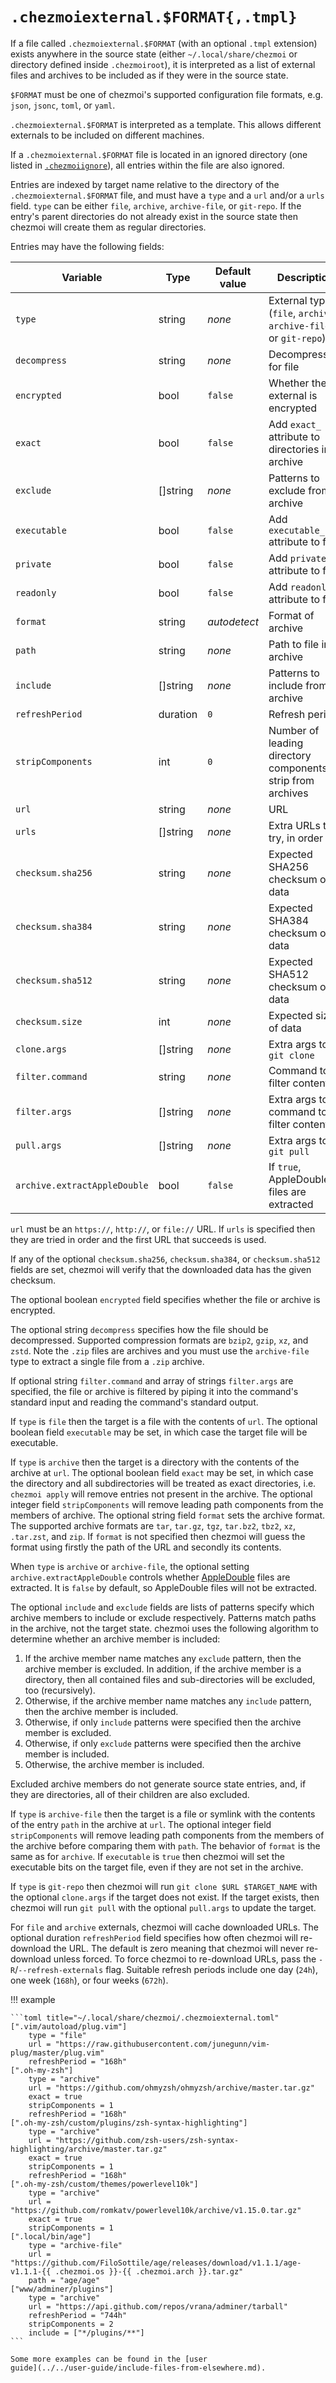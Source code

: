 # `.chezmoiexternal.$FORMAT{,.tmpl}`

If a file called `.chezmoiexternal.$FORMAT` (with an optional `.tmpl` extension)
exists anywhere in the source state (either `~/.local/share/chezmoi` or directory
defined inside `.chezmoiroot`), it is interpreted as a list of external files and
archives to be included as if they were in the source state.

`$FORMAT` must be one of chezmoi's supported configuration file formats, e.g.
`json`, `jsonc`, `toml`, or `yaml`.

`.chezmoiexternal.$FORMAT` is interpreted as a template. This allows different
externals to be included on different machines.

If a `.chezmoiexternal.$FORMAT` file is located in an ignored directory (one
listed in [`.chezmoiignore`](chezmoiignore.md)), all entries within the file are
also ignored.

Entries are indexed by target name relative to the directory of the
`.chezmoiexternal.$FORMAT` file, and must have a `type` and a `url` and/or a
`urls` field. `type` can be either `file`, `archive`, `archive-file`, or
`git-repo`. If the entry's parent directories do not already exist in the source
state then chezmoi will create them as regular directories.

Entries may have the following fields:

| Variable                     | Type     | Default value | Description                                                      |
| ---------------------------- | -------- | ------------- | ---------------------------------------------------------------- |
| `type`                       | string   | *none*        | External type (`file`, `archive`, `archive-file`, or `git-repo`) |
| `decompress`                 | string   | *none*        | Decompression for file                                           |
| `encrypted`                  | bool     | `false`       | Whether the external is encrypted                                |
| `exact`                      | bool     | `false`       | Add `exact_` attribute to directories in archive                 |
| `exclude`                    | []string | *none*        | Patterns to exclude from archive                                 |
| `executable`                 | bool     | `false`       | Add `executable_` attribute to file                              |
| `private`                    | bool     | `false`       | Add `private_` attribute to file                                 |
| `readonly`                   | bool     | `false`       | Add `readonly_` attribute to file                                |
| `format`                     | string   | *autodetect*  | Format of archive                                                |
| `path`                       | string   | *none*        | Path to file in archive                                          |
| `include`                    | []string | *none*        | Patterns to include from archive                                 |
| `refreshPeriod`              | duration | `0`           | Refresh period                                                   |
| `stripComponents`            | int      | `0`           | Number of leading directory components to strip from archives    |
| `url`                        | string   | *none*        | URL                                                              |
| `urls`                       | []string | *none*        | Extra URLs to try, in order                                      |
| `checksum.sha256`            | string   | *none*        | Expected SHA256 checksum of data                                 |
| `checksum.sha384`            | string   | *none*        | Expected SHA384 checksum of data                                 |
| `checksum.sha512`            | string   | *none*        | Expected SHA512 checksum of data                                 |
| `checksum.size`              | int      | *none*        | Expected size of data                                            |
| `clone.args`                 | []string | *none*        | Extra args to `git clone`                                        |
| `filter.command`             | string   | *none*        | Command to filter contents                                       |
| `filter.args`                | []string | *none*        | Extra args to command to filter contents                         |
| `pull.args`                  | []string | *none*        | Extra args to `git pull`                                         |
| `archive.extractAppleDouble` | bool     | `false`       | If `true`, AppleDouble files are extracted                       |

`url` must be an `https://`, `http://`, or `file://` URL. If `urls` is specified
then they are tried in order and the first URL that succeeds is used.

If any of the optional `checksum.sha256`, `checksum.sha384`, or
`checksum.sha512` fields are set, chezmoi will verify that the downloaded data
has the given checksum.

The optional boolean `encrypted` field specifies whether the file or archive is
encrypted.

The optional string `decompress` specifies how the file should be decompressed.
Supported compression formats are `bzip2`, `gzip`, `xz`, and `zstd`. Note the
`.zip` files are archives and you must use the `archive-file` type to extract a
single file from a `.zip` archive.

If optional string `filter.command` and array of strings `filter.args` are
specified, the file or archive is filtered by piping it into the command's
standard input and reading the command's standard output.

If `type` is `file` then the target is a file with the contents of `url`. The
optional boolean field `executable` may be set, in which case the target file
will be executable.

If `type` is `archive` then the target is a directory with the contents of the
archive at `url`. The optional boolean field `exact` may be set, in which case
the directory and all subdirectories will be treated as exact directories, i.e.
`chezmoi apply` will remove entries not present in the archive. The optional
integer field `stripComponents` will remove leading path components from the
members of archive. The optional string field `format` sets the archive format.
The supported archive formats are `tar`, `tar.gz`, `tgz`, `tar.bz2`, `tbz2`,
`xz`, `.tar.zst`, and `zip`. If `format` is not specified then chezmoi will
guess the format using firstly the path of the URL and secondly its contents.

When `type` is `archive` or `archive-file`, the optional setting
`archive.extractAppleDouble` controls whether
[AppleDouble](https://en.wikipedia.org/wiki/AppleSingle_and_AppleDouble_formats)
files are extracted. It is `false` by default, so AppleDouble files will not
be extracted.

The optional `include` and `exclude` fields are lists of patterns specify which
archive members to include or exclude respectively. Patterns match paths in the
archive, not the target state. chezmoi uses the following algorithm to
determine whether an archive member is included:

1. If the archive member name matches any `exclude` pattern, then the archive
   member is excluded. In addition, if the archive member is a directory, then
   all contained files and sub-directories will be excluded, too (recursively).
2. Otherwise, if the archive member name matches any `include` pattern, then
   the archive member is included.
3. Otherwise, if only `include` patterns were specified then the archive member
   is excluded.
4. Otherwise, if only `exclude` patterns were specified then the archive member
   is included.
5. Otherwise, the archive member is included.

Excluded archive members do not generate source state entries, and, if they are
directories, all of their children are also excluded.

If `type` is `archive-file` then the target is a file or symlink with the
contents of the entry `path` in the archive at `url`. The optional integer field
`stripComponents` will remove leading path components from the members of the
archive before comparing them with `path`. The behavior of `format` is the same
as for `archive`. If `executable` is `true` then chezmoi will set the executable
bits on the target file, even if they are not set in the archive.

If `type` is `git-repo` then chezmoi will run `git clone $URL $TARGET_NAME`
with the optional `clone.args` if the target does not exist. If the target
exists, then chezmoi will run `git pull` with the optional `pull.args` to
update the target.

For `file` and `archive` externals, chezmoi will cache downloaded URLs. The
optional duration `refreshPeriod` field specifies how often chezmoi will
re-download the URL. The default is zero meaning that chezmoi will never
re-download unless forced. To force chezmoi to re-download URLs, pass the
`-R`/`--refresh-externals` flag. Suitable refresh periods include one day
(`24h`), one week (`168h`), or four weeks (`672h`).

!!! example

    ```toml title="~/.local/share/chezmoi/.chezmoiexternal.toml"
    [".vim/autoload/plug.vim"]
        type = "file"
        url = "https://raw.githubusercontent.com/junegunn/vim-plug/master/plug.vim"
        refreshPeriod = "168h"
    [".oh-my-zsh"]
        type = "archive"
        url = "https://github.com/ohmyzsh/ohmyzsh/archive/master.tar.gz"
        exact = true
        stripComponents = 1
        refreshPeriod = "168h"
    [".oh-my-zsh/custom/plugins/zsh-syntax-highlighting"]
        type = "archive"
        url = "https://github.com/zsh-users/zsh-syntax-highlighting/archive/master.tar.gz"
        exact = true
        stripComponents = 1
        refreshPeriod = "168h"
    [".oh-my-zsh/custom/themes/powerlevel10k"]
        type = "archive"
        url = "https://github.com/romkatv/powerlevel10k/archive/v1.15.0.tar.gz"
        exact = true
        stripComponents = 1
    [".local/bin/age"]
        type = "archive-file"
        url = "https://github.com/FiloSottile/age/releases/download/v1.1.1/age-v1.1.1-{{ .chezmoi.os }}-{{ .chezmoi.arch }}.tar.gz"
        path = "age/age"
    ["www/adminer/plugins"]
        type = "archive"
        url = "https://api.github.com/repos/vrana/adminer/tarball"
        refreshPeriod = "744h"
        stripComponents = 2
        include = ["*/plugins/**"]
    ```

    Some more examples can be found in the [user
    guide](../../user-guide/include-files-from-elsewhere.md).
